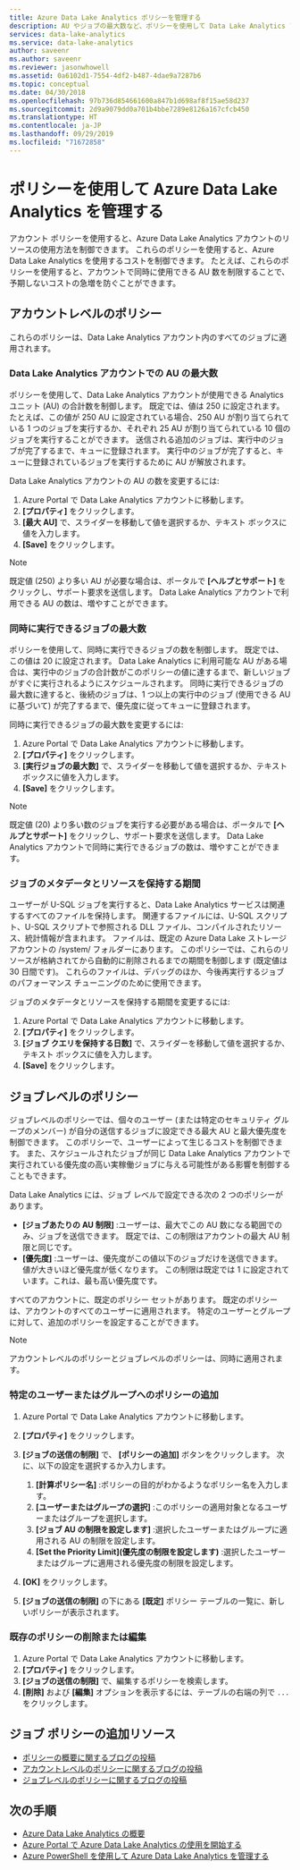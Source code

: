 ```yaml
---
title: Azure Data Lake Analytics ポリシーを管理する
description: AU やジョブの最大数など、ポリシーを使用して Data Lake Analytics アカウントの使用を制御する方法について説明します。
services: data-lake-analytics
ms.service: data-lake-analytics
author: saveenr
ms.author: saveenr
ms.reviewer: jasonwhowell
ms.assetid: 0a6102d1-7554-4df2-b487-4dae9a7287b6
ms.topic: conceptual
ms.date: 04/30/2018
ms.openlocfilehash: 97b736d854661600a847b1d698af8f15ae58d237
ms.sourcegitcommit: 2d9a9079dd0a701b4bbe7289e8126a167cfcb450
ms.translationtype: HT
ms.contentlocale: ja-JP
ms.lasthandoff: 09/29/2019
ms.locfileid: "71672858"
---
```

# <a name="manage-azure-data-lake-analytics-using-policies"></a>ポリシーを使用して Azure Data Lake Analytics を管理する

アカウント ポリシーを使用すると、Azure Data Lake Analytics アカウントのリソースの使用方法を制御できます。 これらのポリシーを使用すると、Azure Data Lake Analytics を使用するコストを制御できます。 たとえば、これらのポリシーを使用すると、アカウントで同時に使用できる AU 数を制限することで、予期しないコストの急増を防ぐことができます。

## <a name="account-level-policies"></a>アカウントレベルのポリシー

これらのポリシーは、Data Lake Analytics アカウント内のすべてのジョブに適用されます。

### <a name="maximum-number-of-aus-in-a-data-lake-analytics-account"></a>Data Lake Analytics アカウントでの AU の最大数
ポリシーを使用して、Data Lake Analytics アカウントが使用できる Analytics ユニット (AU) の合計数を制御します。 既定では、値は 250 に設定されます。 たとえば、この値が 250 AU に設定されている場合、250 AU が割り当てられている 1 つのジョブを実行するか、それぞれ 25 AU が割り当てられている 10 個のジョブを実行することができます。 送信される追加のジョブは、実行中のジョブが完了するまで、キューに登録されます。 実行中のジョブが完了すると、キューに登録されているジョブを実行するために AU が解放されます。

Data Lake Analytics アカウントの AU の数を変更するには:

1. Azure Portal で Data Lake Analytics アカウントに移動します。
2. **[プロパティ]** をクリックします。
3. **[最大 AU]** で、スライダーを移動して値を選択するか、テキスト ボックスに値を入力します。 
4. **[Save]** をクリックします。

> [!NOTE]
> 既定値 (250) より多い AU が必要な場合は、ポータルで **[ヘルプとサポート]** をクリックし、サポート要求を送信します。 Data Lake Analytics アカウントで利用できる AU の数は、増やすことができます。
>

### <a name="maximum-number-of-jobs-that-can-run-simultaneously"></a>同時に実行できるジョブの最大数
ポリシーを使用して、同時に実行できるジョブの数を制御します。 既定では、この値は 20 に設定されます。 Data Lake Analytics に利用可能な AU がある場合は、実行中のジョブの合計数がこのポリシーの値に達するまで、新しいジョブがすぐに実行されるようにスケジュールされます。 同時に実行できるジョブの最大数に達すると、後続のジョブは、1 つ以上の実行中のジョブ (使用できる AU に基づいて) が完了するまで、優先度に従ってキューに登録されます。

同時に実行できるジョブの最大数を変更するには:

1. Azure Portal で Data Lake Analytics アカウントに移動します。
2. **[プロパティ]** をクリックします。
3. **[実行ジョブの最大数]** で、スライダーを移動して値を選択するか、テキスト ボックスに値を入力します。 
4. **[Save]** をクリックします。

> [!NOTE]
> 既定値 (20) より多い数のジョブを実行する必要がある場合は、ポータルで **[ヘルプとサポート]** をクリックし、サポート要求を送信します。 Data Lake Analytics アカウントで同時に実行できるジョブの数は、増やすことができます。
>

### <a name="how-long-to-keep-job-metadata-and-resources"></a>ジョブのメタデータとリソースを保持する期間 
ユーザーが U-SQL ジョブを実行すると、Data Lake Analytics サービスは関連するすべてのファイルを保持します。 関連するファイルには、U-SQL スクリプト、U-SQL スクリプトで参照される DLL ファイル、コンパイルされたリソース、統計情報が含まれます。 ファイルは、既定の Azure Data Lake ストレージ アカウントの /system/ フォルダーにあります。 このポリシーでは、これらのリソースが格納されてから自動的に削除されるまでの期間を制御します (既定値は 30 日間です)。 これらのファイルは、デバッグのほか、今後再実行するジョブのパフォーマンス チューニングのために使用できます。

ジョブのメタデータとリソースを保持する期間を変更するには:

1. Azure Portal で Data Lake Analytics アカウントに移動します。
2. **[プロパティ]** をクリックします。
3. **[ジョブ クエリを保持する日数]** で、スライダーを移動して値を選択するか、テキスト ボックスに値を入力します。  
4. **[Save]** をクリックします。

## <a name="job-level-policies"></a>ジョブレベルのポリシー

ジョブレベルのポリシーでは、個々のユーザー (または特定のセキュリティ グループのメンバー) が自分の送信するジョブに設定できる最大 AU と最大優先度を制御できます。 このポリシーで、ユーザーによって生じるコストを制御できます。 また、スケジュールされたジョブが同じ Data Lake Analytics アカウントで実行されている優先度の高い実稼働ジョブに与える可能性がある影響を制御することもできます。

Data Lake Analytics には、ジョブ レベルで設定できる次の 2 つのポリシーがあります。

* **[ジョブあたりの AU 制限]** :ユーザーは、最大でこの AU 数になる範囲でのみ、ジョブを送信できます。 既定では、この制限はアカウントの最大 AU 制限と同じです。
* **[優先度]** :ユーザーは、優先度がこの値以下のジョブだけを送信できます。 値が大きいほど優先度が低くなります。 この制限は既定では 1 に設定されています。これは、最も高い優先度です。

すべてのアカウントに、既定のポリシー セットがあります。 既定のポリシーは、アカウントのすべてのユーザーに適用されます。 特定のユーザーとグループに対して、追加のポリシーを設定することができます。 

> [!NOTE]
> アカウントレベルのポリシーとジョブレベルのポリシーは、同時に適用されます。
>

### <a name="add-a-policy-for-a-specific-user-or-group"></a>特定のユーザーまたはグループへのポリシーの追加

1. Azure Portal で Data Lake Analytics アカウントに移動します。
2. **[プロパティ]** をクリックします。
3. **[ジョブの送信の制限]** で、 **[ポリシーの追加]** ボタンをクリックします。 次に、以下の設定を選択するか入力します。
    1. **[計算ポリシー名]** :ポリシーの目的がわかるようなポリシー名を入力します。
    2. **[ユーザーまたはグループの選択]** :このポリシーの適用対象となるユーザーまたはグループを選択します。
    3. **[ジョブ AU の制限を設定します]** :選択したユーザーまたはグループに適用される AU の制限を設定します。
    4. **[Set the Priority Limit]\(優先度の制限を設定します\)** :選択したユーザーまたはグループに適用される優先度の制限を設定します。

4. **[OK]** をクリックします。

5. **[ジョブの送信の制限]** の下にある **[既定]** ポリシー テーブルの一覧に、新しいポリシーが表示されます。 

### <a name="delete-or-edit-an-existing-policy"></a>既存のポリシーの削除または編集

1. Azure Portal で Data Lake Analytics アカウントに移動します。
2. **[プロパティ]** をクリックします。
3. **[ジョブの送信の制限]** で、編集するポリシーを検索します。
4.  **[削除]** および **[編集]** オプションを表示するには、テーブルの右端の列で `...` をクリックします。

## <a name="additional-resources-for-job-policies"></a>ジョブ ポリシーの追加リソース
* [ポリシーの概要に関するブログの投稿](https://blogs.msdn.microsoft.com/azuredatalake/2017/06/08/managing-your-azure-data-lake-analytics-compute-resources-overview/)
* [アカウントレベルのポリシーに関するブログの投稿](https://blogs.msdn.microsoft.com/azuredatalake/2017/06/08/managing-your-azure-data-lake-analytics-compute-resources-account-level-policy/)
* [ジョブレベルのポリシーに関するブログの投稿](https://blogs.msdn.microsoft.com/azuredatalake/2017/06/08/managing-your-azure-data-lake-analytics-compute-resources-job-level-policy/)

## <a name="next-steps"></a>次の手順

* [Azure Data Lake Analytics の概要](data-lake-analytics-overview.md)
* [Azure Portal で Azure Data Lake Analytics の使用を開始する](data-lake-analytics-get-started-portal.md)
* [Azure PowerShell を使用して Azure Data Lake Analytics を管理する](data-lake-analytics-manage-use-powershell.md)

